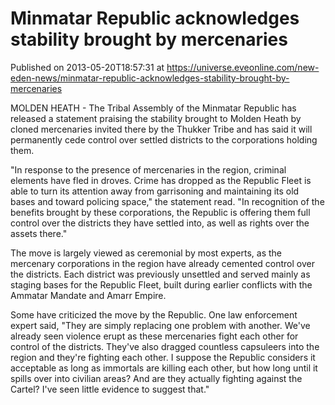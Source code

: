 # Minmatar Republic acknowledges stability brought by mercenaries
Published on 2013-05-20T18:57:31 at https://universe.eveonline.com/new-eden-news/minmatar-republic-acknowledges-stability-brought-by-mercenaries

MOLDEN HEATH - The Tribal Assembly of the Minmatar Republic has released a statement praising the stability brought to Molden Heath by cloned mercenaries invited there by the Thukker Tribe and has said it will permanently cede control over settled districts to the corporations holding them.

"In response to the presence of mercenaries in the region, criminal elements have fled in droves. Crime has dropped as the Republic Fleet is able to turn its attention away from garrisoning and maintaining its old bases and toward policing space," the statement read. "In recognition of the benefits brought by these corporations, the Republic is offering them full control over the districts they have settled into, as well as rights over the assets there."

The move is largely viewed as ceremonial by most experts, as the mercenary corporations in the region have already cemented control over the districts. Each district was previously unsettled and served mainly as staging bases for the Republic Fleet, built during earlier conflicts with the Ammatar Mandate and Amarr Empire.

Some have criticized the move by the Republic. One law enforcement expert said, "They are simply replacing one problem with another. We've already seen violence erupt as these mercenaries fight each other for control of the districts. They've also dragged countless capsuleers into the region and they're fighting each other. I suppose the Republic considers it acceptable as long as immortals are killing each other, but how long until it spills over into civilian areas? And are they actually fighting against the Cartel? I've seen little evidence to suggest that."

